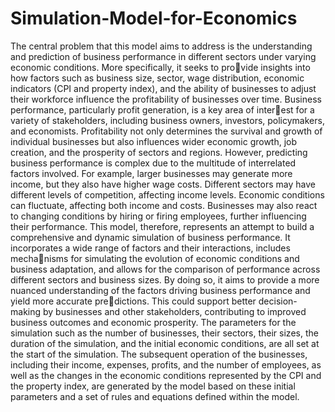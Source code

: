 # Simulation-Model-for-Economics
The central problem that this model aims to address is the understanding and prediction of business
performance in different sectors under varying economic conditions. More specifically, it seeks to provide insights into how factors such as business size, sector, wage distribution, economic indicators (CPI
and property index), and the ability of businesses to adjust their workforce influence the profitability
of businesses over time. Business performance, particularly profit generation, is a key area of interest for a variety of stakeholders, including business owners, investors, policymakers, and economists.
Profitability not only determines the survival and growth of individual businesses but also influences
wider economic growth, job creation, and the prosperity of sectors and regions. However, predicting
business performance is complex due to the multitude of interrelated factors involved. For example,
larger businesses may generate more income, but they also have higher wage costs. Different sectors
may have different levels of competition, affecting income levels. Economic conditions can fluctuate,
affecting both income and costs. Businesses may also react to changing conditions by hiring or firing
employees, further influencing their performance.
This model, therefore, represents an attempt to build a comprehensive and dynamic simulation of
business performance. It incorporates a wide range of factors and their interactions, includes mechanisms for simulating the evolution of economic conditions and business adaptation, and allows for the
comparison of performance across different sectors and business sizes. By doing so, it aims to provide a
more nuanced understanding of the factors driving business performance and yield more accurate predictions. This could support better decision-making by businesses and other stakeholders, contributing
to improved business outcomes and economic prosperity.
The parameters for the simulation such as the number of businesses, their sectors, their sizes, the
duration of the simulation, and the initial economic conditions, are all set at the start of the simulation.
The subsequent operation of the businesses, including their income, expenses, profits, and the number
of employees, as well as the changes in the economic conditions represented by the CPI and the property
index, are generated by the model based on these initial parameters and a set of rules and equations
defined within the model.
